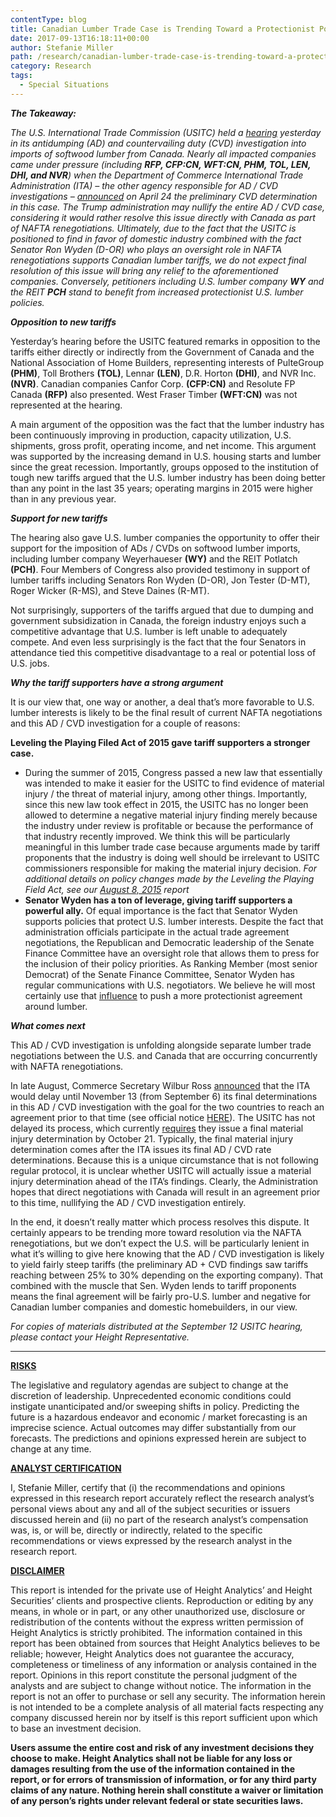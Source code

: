 ```yaml
---
contentType: blog
title: Canadian Lumber Trade Case is Trending Toward a Protectionist Policy Outcome
date: 2017-09-13T16:18:11+00:00
author: Stefanie Miller
path: /research/canadian-lumber-trade-case-is-trending-toward-a-protectionist-policy-outcome/
category: Research
tags:
  - Special Situations
---
```

**_The Takeaway:_**

_The U.S. International Trade Commission (USITC) held a [hearing](https://www.usitc.gov/external_relations/documents/wl1_091117.pdf) yesterday in its antidumping (AD) and countervailing duty (CVD) investigation into imports of softwood lumber from Canada. Nearly all impacted companies came under pressure (including **RFP, CFP:CN, WFT:CN, PHM, TOL, LEN, DHI, and NVR**) when the Department of Commerce International Trade Administration (ITA) – the other agency responsible for AD / CVD investigations – [announced](https://www.commerce.gov/news/press-releases/2017/04/us-department-commerce-issues-affirmative-preliminary-countervailing) on April 24 the preliminary CVD determination in this case. The Trump administration may nullify the entire AD / CVD case, considering it would rather resolve this issue directly with Canada as part of NAFTA renegotiations. Ultimately, due to the fact that the USITC is positioned to find in favor of domestic industry combined with the fact Senator Ron Wyden (D-OR) who plays an oversight role in NAFTA renegotiations supports Canadian lumber tariffs, we do not expect final resolution of this issue will bring any relief to the aforementioned companies. Conversely, petitioners including U.S. lumber company **WY** and the REIT **PCH** stand to benefit from increased protectionist U.S. lumber policies._

**_Opposition to new tariffs_**

Yesterday’s hearing before the USITC featured remarks in opposition to the tariffs either directly or indirectly from the Government of Canada and the National Association of Home Builders, representing interests of PulteGroup **(PHM)**, Toll Brothers **(TOL)**, Lennar **(LEN)**, D.R. Horton **(DHI)**, and NVR Inc. **(NVR)**. Canadian companies Canfor Corp. **(CFP:CN)** and Resolute FP Canada **(RFP)** also presented. West Fraser Timber **(WFT:CN)** was not represented at the hearing.

A main argument of the opposition was the fact that the lumber industry has been continuously improving in production, capacity utilization, U.S. shipments, gross profit, operating income, and net income. This argument was supported by the increasing demand in U.S. housing starts and lumber since the great recession. Importantly, groups opposed to the institution of tough new tariffs argued that the U.S. lumber industry has been doing better than any point in the last 35 years; operating margins in 2015 were higher than in any previous year.

**_Support for new tariffs_**

The hearing also gave U.S. lumber companies the opportunity to offer their support for the imposition of ADs / CVDs on softwood lumber imports, including lumber company Weyerhaueser **(WY)** and the REIT Potlatch **(PCH)**. Four Members of Congress also provided testimony in support of lumber tariffs including Senators Ron Wyden (D-OR), Jon Tester (D-MT), Roger Wicker (R-MS), and Steve Daines (R-MT).

Not surprisingly, supporters of the tariffs argued that due to dumping and government subsidization in Canada, the foreign industry enjoys such a competitive advantage that U.S. lumber is left unable to adequately compete. And even less surprisingly is the fact that the four Senators in attendance tied this competitive disadvantage to a real or potential loss of U.S. jobs.

**_Why the tariff supporters have a strong argument_**

It is our view that, one way or another, a deal that’s more favorable to U.S. lumber interests is likely to be the final result of current NAFTA negotiations and this AD / CVD investigation for a couple of reasons:

**Leveling the Playing Filed Act of 2015 gave tariff supporters a stronger case.**

  * During the summer of 2015, Congress passed a new law that essentially was intended to make it easier for the USITC to find evidence of material injury / the threat of material injury, among other things. Importantly, since this new law took effect in 2015, the USITC has no longer been allowed to determine a negative material injury finding merely because the industry under review is profitable or because the performance of that industry recently improved. We think this will be particularly meaningful in this lumber trade case because arguments made by tariff proponents that the industry is doing well should be irrelevant to USITC commissioners responsible for making the material injury decision. _For additional details on policy changes made by the Leveling the Playing Field Act, see our  [August 8, 2015](https://research.heightllc.com/files/w49yiytp) report_
  * **Senator Wyden has a ton of leverage, giving tariff supporters a powerful ally.** Of equal importance is the fact that Senator Wyden supports policies that protect U.S. lumber interests. Despite the fact that administration officials participate in the actual trade agreement negotiations, the Republican and Democratic leadership of the Senate Finance Committee have an oversight role that allows them to press for the inclusion of their policy priorities. As Ranking Member (most senior Democrat) of the Senate Finance Committee, Senator Wyden has regular communications with U.S. negotiators. We believe he will most certainly use that  [influence](http://thechronicleherald.ca/business/1502348-nafta-top-u.s.-lawmakers-express-optimism-shrug-off-talk-of-early-bumps) to push a more protectionist agreement around lumber.

**_What comes next_**

This AD / CVD investigation is unfolding alongside separate lumber trade negotiations between the U.S. and Canada that are occurring concurrently with NAFTA renegotiations.

In late August, Commerce Secretary Wilbur Ross [announced](http://www.businessinsider.com/r-us-delays-final-duties-on-canadian-lumber-to-buy-time-for-settlement-2017-8) that the ITA would delay until November 13 (from September 6) its final determinations in this AD / CVD investigation with the goal for the two countries to reach an agreement prior to that time (see official notice [HERE](https://www.federalregister.gov/documents/2017/09/01/2017-18643/certain-softwood-lumber-products-from-canada-postponement-of-final-determination-of)). The USITC has not delayed its process, which currently [requires](http://enforcement.trade.gov/download/factsheets/factsheet-canada-softwood-lumber-ad-prelim-062617.pdf) they issue a final material injury determination by October 21. Typically, the final material injury determination comes after the ITA issues its final AD / CVD rate determinations. Because this is a unique circumstance that is not following regular protocol, it is unclear whether USITC will actually issue a material injury determination ahead of the ITA’s findings. Clearly, the Administration hopes that direct negotiations with Canada will result in an agreement prior to this time, nullifying the AD / CVD investigation entirely.

In the end, it doesn’t really matter which process resolves this dispute. It certainly appears to be trending more toward resolution via the NAFTA renegotiations, but we don’t expect the U.S. will be particularly lenient in what it’s willing to give here knowing that the AD / CVD investigation is likely to yield fairly steep tariffs (the preliminary AD + CVD findings saw tariffs reaching between 25% to 30% depending on the exporting company). That combined with the muscle that Sen. Wyden lends to tariff proponents means the final agreement will be fairly pro-U.S. lumber and negative for Canadian lumber companies and domestic homebuilders, in our view.

_For copies of materials distributed at the September 12 USITC hearing, please contact your Height Representative._

* * *

**<u>RISKS</u>**

The legislative and regulatory agendas are subject to change at the discretion of leadership. Unprecedented economic conditions could instigate unanticipated and/or sweeping shifts in policy. Predicting the future is a hazardous endeavor and economic / market forecasting is an imprecise science. Actual outcomes may differ substantially from our forecasts. The predictions and opinions expressed herein are subject to change at any time.

**<u>ANALYST CERTIFICATION</u>**

I, Stefanie Miller, certify that (i) the recommendations and opinions expressed in this research report accurately reflect the research analyst&#8217;s personal views about any and all of the subject securities or issuers discussed herein and (ii) no part of the research analyst&#8217;s compensation was, is, or will be, directly or indirectly, related to the specific recommendations or views expressed by the research analyst in the research report.

**<u>DISCLAIMER</u>**

This report is intended for the private use of Height Analytics’ and Height Securities’ clients and prospective clients. Reproduction or editing by any means, in whole or in part, or any other unauthorized use, disclosure or redistribution of the contents without the express written permission of Height Analytics is strictly prohibited. The information contained in this report has been obtained from sources that Height Analytics believes to be reliable; however, Height Analytics does not guarantee the accuracy, completeness or timeliness of any information or analysis contained in the report. Opinions in this report constitute the personal judgment of the analysts and are subject to change without notice. The information in the report is not an offer to purchase or sell any security. The information herein is not intended to be a complete analysis of all material facts respecting any company discussed herein nor by itself is this report sufficient upon which to base an investment decision.

**Users assume the entire cost and risk of any investment decisions they choose to make. Height Analytics shall not be liable for any loss or damages resulting from the use of the information contained in the report, or for errors of transmission of information, or for any third party claims of any nature. Nothing herein shall constitute a waiver or limitation of any person’s rights under relevant federal or state securities laws.**